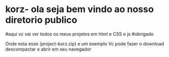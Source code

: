 # korz- ola seja bem vindo ao nosso diretorio publico 
#aqui vc vai ver todos os meus projetos em html e CSS e js
#obrigado 

Onde esta esse (project-korz.zip) e um exemplo 
Vc pode fazer o download descompactar e abrir em seu navegador 
